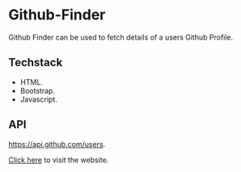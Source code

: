 # Github-Finder
Github Finder can be used to fetch details of a users Github Profile.

## Techstack
- HTML.
- Bootstrap.
- Javascript.


## API
https://api.github.com/users.



[Click here](https://ingenuity8.github.io/Github-Finder/) to visit the website.




